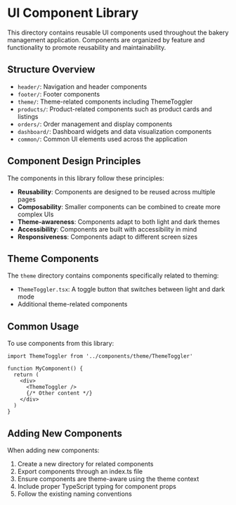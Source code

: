 # UI Component Library

This directory contains reusable UI components used throughout the bakery management application. Components are organized by feature and functionality to promote reusability and maintainability.

## Structure Overview

- `header/`: Navigation and header components
- `footer/`: Footer components
- `theme/`: Theme-related components including ThemeToggler
- `products/`: Product-related components such as product cards and listings
- `orders/`: Order management and display components
- `dashboard/`: Dashboard widgets and data visualization components
- `common/`: Common UI elements used across the application

## Component Design Principles

The components in this library follow these principles:
- **Reusability**: Components are designed to be reused across multiple pages
- **Composability**: Smaller components can be combined to create more complex UIs
- **Theme-awareness**: Components adapt to both light and dark themes
- **Accessibility**: Components are built with accessibility in mind
- **Responsiveness**: Components adapt to different screen sizes

## Theme Components

The `theme` directory contains components specifically related to theming:
- `ThemeToggler.tsx`: A toggle button that switches between light and dark mode
- Additional theme-related components

## Common Usage

To use components from this library:

```tsx
import ThemeToggler from '../components/theme/ThemeToggler'

function MyComponent() {
  return (
    <div>
      <ThemeToggler />
      {/* Other content */}
    </div>
  )
}
```

## Adding New Components

When adding new components:
1. Create a new directory for related components
2. Export components through an index.ts file
3. Ensure components are theme-aware using the theme context
4. Include proper TypeScript typing for component props
5. Follow the existing naming conventions
